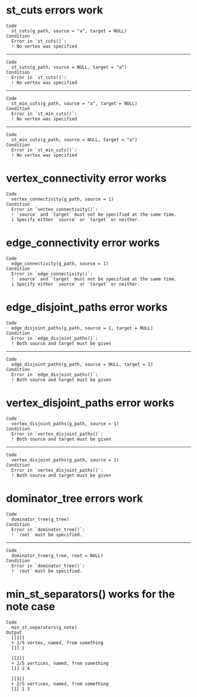 # st_cuts errors work

    Code
      st_cuts(g_path, source = "a", target = NULL)
    Condition
      Error in `st_cuts()`:
      ! No vertex was specified

---

    Code
      st_cuts(g_path, source = NULL, target = "a")
    Condition
      Error in `st_cuts()`:
      ! No vertex was specified

---

    Code
      st_min_cuts(g_path, source = "a", target = NULL)
    Condition
      Error in `st_min_cuts()`:
      ! No vertex was specified

---

    Code
      st_min_cuts(g_path, source = NULL, target = "a")
    Condition
      Error in `st_min_cuts()`:
      ! No vertex was specified

# vertex_connectivity error works

    Code
      vertex_connectivity(g_path, source = 1)
    Condition
      Error in `vertex_connectivity()`:
      ! `source` and `target` must not be specified at the same time.
      i Specify either `source` or `target` or neither.

# edge_connectivity error works

    Code
      edge_connectivity(g_path, source = 1)
    Condition
      Error in `edge_connectivity()`:
      ! `source` and `target` must not be specified at the same time.
      i Specify either `source` or `target` or neither.

# edge_disjoint_paths error works

    Code
      edge_disjoint_paths(g_path, source = 1, target = NULL)
    Condition
      Error in `edge_disjoint_paths()`:
      ! Both source and target must be given

---

    Code
      edge_disjoint_paths(g_path, source = NULL, target = 1)
    Condition
      Error in `edge_disjoint_paths()`:
      ! Both source and target must be given

# vertex_disjoint_paths error works

    Code
      vertex_disjoint_paths(g_path, source = 1)
    Condition
      Error in `vertex_disjoint_paths()`:
      ! Both source and target must be given

---

    Code
      vertex_disjoint_paths(g_path, source = 1)
    Condition
      Error in `vertex_disjoint_paths()`:
      ! Both source and target must be given

# dominator_tree errors work

    Code
      dominator_tree(g_tree)
    Condition
      Error in `dominator_tree()`:
      ! `root` must be specified.

---

    Code
      dominator_tree(g_tree, root = NULL)
    Condition
      Error in `dominator_tree()`:
      ! `root` must be specified.

# min_st_separators() works for the note case

    Code
      min_st_separators(g_note)
    Output
      [[1]]
      + 1/5 vertex, named, from something
      [1] 1
      
      [[2]]
      + 2/5 vertices, named, from something
      [1] 2 4
      
      [[3]]
      + 2/5 vertices, named, from something
      [1] 1 3
      


